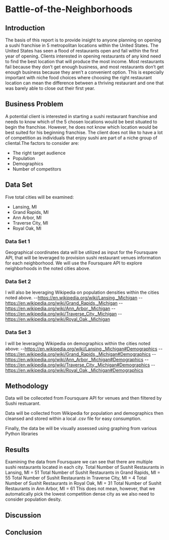 # Battle-of-the-Neighborhoods
## Introduction
The basis of this report is to provide insight to anyone planning on opening a sushi franchise in 5 metropolitan locations within the United States. The United States has seen a flood of restaurants open and fail within the first year of opening. Clients interested in opening restaurants of any kind need to find the best location that will produce the most income. Most restaurants fail because they don’t get enough business, and most restaurants don’t get enough business because they aren’t a convenient option. This is especially important with niche food choices where choosing the right restaurant location can mean the difference between a thriving restaurant and one that was barely able to close out their first year.
## Business Problem
A potential client is interested in starting a sushi restaurant franchise and needs to know which of the 5 chosen locations would be best situated to begin the franchise. However, he does not know which location would be best suited for his beginning franchise. The client does not like to have a lot of competition as individuals that enjoy sushi are part of a niche group of cliental.The factors to consider are:
- The right target audience
- Population
- Demographics
- Number of competitors
## Data Set
Five total cities will be examined:
-	Lansing, MI
-	Grand Rapids, MI
-	Ann Arbor, MI
-	Traverse City, MI
-	Royal Oak, MI
### Data Set 1
Geographical coordinates data will be utilized as input for the Foursquare API, that will be leveraged to provision sushi restaurant venues information for each neighborhood. We will use the Foursquare API to explore neighborhoods in the noted cities above.
### Data Set 2
I will also be leveraging Wikipedia on population densities within the cities noted above. 
--https://en.wikipedia.org/wiki/Lansing,_Michigan 
--https://en.wikipedia.org/wiki/Grand_Rapids,_Michigan 
--https://en.wikipedia.org/wiki/Ann_Arbor,_Michigan 
--https://en.wikipedia.org/wiki/Traverse_City,_Michigan 
--https://en.wikipedia.org/wiki/Royal_Oak,_Michigan
### Data Set 3
I will be leveraging Wikipedia on demographics within the cities noted above: 
--https://en.wikipedia.org/wiki/Lansing,_Michigan#Demographics 
--https://en.wikipedia.org/wiki/Grand_Rapids,_Michigan#Demographics 
--https://en.wikipedia.org/wiki/Ann_Arbor,_Michigan#Demographics 
--https://en.wikipedia.org/wiki/Traverse_City,_Michigan#Demographics 
--https://en.wikipedia.org/wiki/Royal_Oak,_Michigan#Demographics
## Methodology
Data will be colleceted from Foursquare API for venues and then filtered by Sushi restuarant.

Data will be collected from Wikipedia for population and demographics then cleansed and stored within a local .csv file for easy consumption.

Finally, the data be will be visually assessed using graphing from various Python libraries
## Results
Examining the data from Foursquare we can see that there are multiple sushi restaurants located in each city. Total Number of Sushit Restaurants in Lansing, MI = 51 Total Number of Sushit Restaurants in Grand Rapids, MI = 55 Total Number of Sushit Restaurants in Traverse City, MI = 4 Total Number of Sushit Restaurants in Royal Oak, MI = 31 Total Number of Sushit Restaurants in Ann Arbor, MI = 61 This does not mean, however, that we automatically pick the lowest competition dense city as we also need to consider population desity.

## Discussion
## Conclusion
